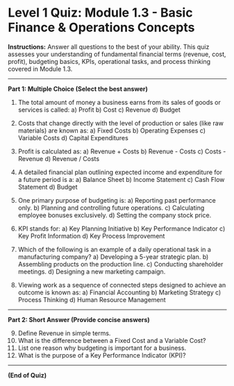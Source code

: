 # Level 1 Quiz: Module 1.3 - Basic Finance & Operations Concepts

**Instructions:** Answer all questions to the best of your ability. This quiz assesses your understanding of fundamental financial terms (revenue, cost, profit), budgeting basics, KPIs, operational tasks, and process thinking covered in Module 1.3.

---

**Part 1: Multiple Choice (Select the best answer)**

1.  The total amount of money a business earns from its sales of goods or services is called:
    a) Profit
    b) Cost
    c) Revenue
    d) Budget

2.  Costs that change directly with the level of production or sales (like raw materials) are known as:
    a) Fixed Costs
    b) Operating Expenses
    c) Variable Costs
    d) Capital Expenditures

3.  Profit is calculated as:
    a) Revenue + Costs
    b) Revenue - Costs
    c) Costs - Revenue
    d) Revenue / Costs

4.  A detailed financial plan outlining expected income and expenditure for a future period is a:
    a) Balance Sheet
    b) Income Statement
    c) Cash Flow Statement
    d) Budget

5.  One primary purpose of budgeting is:
    a) Reporting past performance only.
    b) Planning and controlling future operations.
    c) Calculating employee bonuses exclusively.
    d) Setting the company stock price.

6.  KPI stands for:
    a) Key Planning Initiative
    b) Key Performance Indicator
    c) Key Profit Information
    d) Key Process Improvement

7.  Which of the following is an example of a daily operational task in a manufacturing company?
    a) Developing a 5-year strategic plan.
    b) Assembling products on the production line.
    c) Conducting shareholder meetings.
    d) Designing a new marketing campaign.

8.  Viewing work as a sequence of connected steps designed to achieve an outcome is known as:
    a) Financial Accounting
    b) Marketing Strategy
    c) Process Thinking
    d) Human Resource Management

---

**Part 2: Short Answer (Provide concise answers)**

9.  Define Revenue in simple terms.
10. What is the difference between a Fixed Cost and a Variable Cost?
11. List one reason why budgeting is important for a business.
12. What is the purpose of a Key Performance Indicator (KPI)?

---

**(End of Quiz)**
<!-- Answer Key: 1.c, 2.c, 3.b, 4.d, 5.b, 6.b, 7.b, 8.c
9. Revenue is the total money a business earns from its sales or services.
10. Fixed costs do not change with production/sales volume (e.g., rent), while variable costs do (e.g., raw materials).
11. Any of: Planning, Coordination, Resource Allocation, Control/Evaluation, Motivation.
12. A KPI is a measurable value that shows how effectively a company is achieving key business objectives. -->
